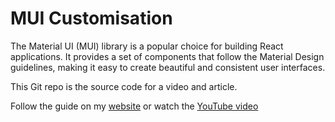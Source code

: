# MUI Customisation

The Material UI (MUI) library is a popular choice for building React applications. It provides a set of components that follow the Material Design guidelines, making it easy to create beautiful and consistent user interfaces.

This Git repo is the source code for a video and article.

Follow the guide on my [website](https://andrewford.co.nz) or watch the [YouTube video](https://youtu.be/f6Bjdmlx35s)
